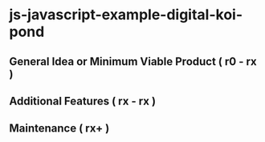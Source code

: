 # js-javascript-example-digital-koi-pond


## General Idea or Minimum Viable Product ( r0 - rx )


## Additional Features ( rx - rx )

## Maintenance ( rx+ )



